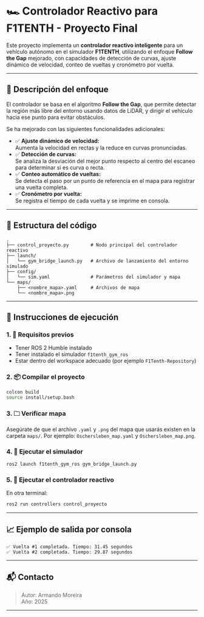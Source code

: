 # 🏎️ Controlador Reactivo para F1TENTH - Proyecto Final

Este proyecto implementa un **controlador reactivo inteligente** para un vehículo autónomo en el simulador **F1TENTH**, utilizando el enfoque **Follow the Gap** mejorado, con capacidades de detección de curvas, ajuste dinámico de velocidad, conteo de vueltas y cronómetro por vuelta.

---

## 📌 Descripción del enfoque

El controlador se basa en el algoritmo **Follow the Gap**, que permite detectar la región más libre del entorno usando datos de LiDAR, y dirigir el vehículo hacia ese punto para evitar obstáculos.

Se ha mejorado con las siguientes funcionalidades adicionales:

- ✅ **Ajuste dinámico de velocidad:**\
  Aumenta la velocidad en rectas y la reduce en curvas pronunciadas.
- ✅ **Detección de curvas:**\
  Se analiza la desviación del mejor punto respecto al centro del escaneo para determinar si es curva o recta.
- ✅ **Conteo automático de vueltas:**\
  Se detecta el paso por un punto de referencia en el mapa para registrar una vuelta completa.
- ✅ **Cronómetro por vuelta:**\
  Se registra el tiempo de cada vuelta y se imprime en consola.

---

## 📂 Estructura del código

```
.
├── control_proyecto.py        # Nodo principal del controlador reactivo
├── launch/
│   └── gym_bridge_launch.py   # Archivo de lanzamiento del entorno simulado
├── config/
│   └── sim.yaml               # Parámetros del simulador y mapa
└── maps/
    ├── <nombre_mapa>.yaml     # Archivos de mapa
    └── <nombre_mapa>.png
```

---

## 🚀 Instrucciones de ejecución

### 1. 🔧 Requisitos previos

- Tener ROS 2 Humble instalado
- Tener instalado el simulador `f1tenth_gym_ros`
- Estar dentro del workspace adecuado (por ejemplo `F1Tenth-Repository`)

### 2. 📦 Compilar el proyecto

```bash
colcon build
source install/setup.bash
```

### 3. 🗀 Verificar mapa

Asegúrate de que el archivo `.yaml` y `.png` del mapa que usarás existen en la carpeta `maps/`. Por ejemplo: `Oschersleben_map.yaml` y `Oschersleben_map.png`.

### 4. 🧠 Ejecutar el simulador

```bash
ros2 launch f1tenth_gym_ros gym_bridge_launch.py
```

### 5. 🥪 Ejecutar el controlador reactivo

En otra terminal:

```bash
ros2 run controllers control_proyecto
```


---

## 📈 Ejemplo de salida por consola

```
✅ Vuelta #1 completada. Tiempo: 31.45 segundos
✅ Vuelta #2 completada. Tiempo: 29.87 segundos
```

---

## 📬 Contacto

> Autor: Armando Moreira\
> Año: 2025

---


